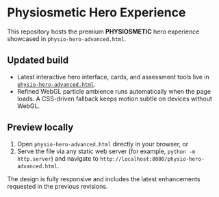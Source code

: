 # Physiosmetic Hero Experience

This repository hosts the premium **PHYSIOSMETIC** hero experience showcased in `physio-hero-advanced.html`.

## Updated build
- Latest interactive hero interface, cards, and assessment tools live in [`physio-hero-advanced.html`](physio-hero-advanced.html).
- Refined WebGL particle ambience runs automatically when the page loads. A CSS-driven fallback keeps motion subtle on devices without WebGL.

## Preview locally
1. Open `physio-hero-advanced.html` directly in your browser, or
2. Serve the file via any static web server (for example, `python -m http.server`) and navigate to `http://localhost:8000/physio-hero-advanced.html`.

The design is fully responsive and includes the latest enhancements requested in the previous revisions.
